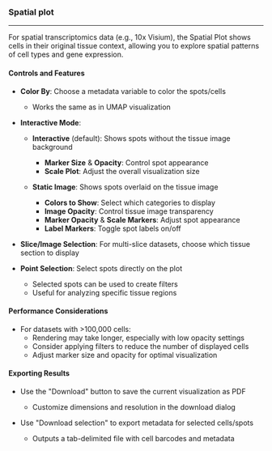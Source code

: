 ### Spatial plot
----------------

For spatial transcriptomics data (e.g., 10x Visium), the Spatial Plot shows cells in their original tissue context, allowing you to explore spatial patterns of cell types and gene expression.

#### Controls and Features

- **Color By**: Choose a metadata variable to color the spots/cells
  - Works the same as in UMAP visualization

- **Interactive Mode**:
  - **Interactive** (default): Shows spots without the tissue image background
    - **Marker Size** & **Opacity**: Control spot appearance
    - **Scale Plot**: Adjust the overall visualization size

  - **Static Image**: Shows spots overlaid on the tissue image
    - **Colors to Show**: Select which categories to display
    - **Image Opacity**: Control tissue image transparency
    - **Marker Opacity** & **Scale Markers**: Adjust spot appearance
    - **Label Markers**: Toggle spot labels on/off

- **Slice/Image Selection**: For multi-slice datasets, choose which tissue section to display

- **Point Selection**: Select spots directly on the plot
  - Selected spots can be used to create filters
  - Useful for analyzing specific tissue regions

#### Performance Considerations

- For datasets with >100,000 cells:
  - Rendering may take longer, especially with low opacity settings
  - Consider applying filters to reduce the number of displayed cells
  - Adjust marker size and opacity for optimal visualization

#### Exporting Results

- Use the "Download" button to save the current visualization as PDF
  - Customize dimensions and resolution in the download dialog

- Use "Download selection" to export metadata for selected cells/spots
  - Outputs a tab-delimited file with cell barcodes and metadata


